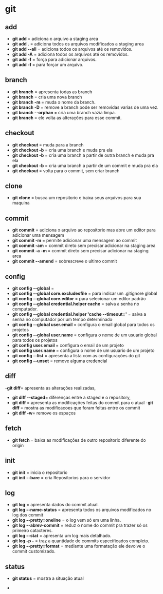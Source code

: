 
# git

## add

- **git add <arquivo>** = adiciona o arquivo a staging area 
- **git add .** = adiciona todos os arquivos modificados a staging area
- **git add --all** = adiciona todos os arquivos até os removidos.
- **git add -A** = adiciona todos os arquivos até os removidos.
- **git add -f** = força para adicionar arquivos.
- **git add -f <file>** = para forçar um arquivo.

## branch

- **git branch** = apresenta todas as branch 
- **git branch <nome>** = cria uma nova branch
- **git branch -m <nome>** = muda o nome da branch.
- **git branch -D <nome>** = remove a branch pode ser removidas varias de uma vez.
- **git branch --orphan <nome>** = cria uma branch vazia limpa.
- **git branch <commit>** = ele volta as alterações para esse commit.

 ## checkout
- **git checkout <nome>** = muda para a branch
- **git checkout -b <nome>** = cria uma branch e muda pra ela
- **git checkout <branch> -b <nome>** = cria uma branch a partir de outra branch e muda pra ela
- **git checkout <commit> -b <nome>** = cria uma branch a partir de um commit e muda pra ela
- **git checkout <commit>** = volta para o commit, sem criar branch
    
 ## clone
- **git clone <repositorio>** = busca um repositorio e baixa seus arquivos para sua maquina

 ## commit
- **git commit** = adiciona o arquivo ao repositorio mas abre um editor para adicionar uma mensagem
- **git commit -m <mensagem>** = permite adicionar uma mensagem ao commit
- **git commit -am  <mensagem>** = commit direto sem precisar adicionar na staging area
- **git commit -a -m  <mensagem>** = commit direto sem precisar adicionar na staging area
- **git commit --amend** = sobrescreve o ultimo commit

## config
- **git config --global** = 
- **git config --global core.excludesfile** = para indicar um .gitignore global
- **git config --global core.editor** = para selecionar um editor padrão
- **git config --global credential.helper cache** = salva a senha no computador.
- **git config --global credential.helper 'cache --timeout=<tempo>'** = salva a senha no computador por um tempo determinado
- **git config --global user.email <email>** = configura o email global para todos os projetos
- **git config --global user.name <nome>** = configura o nome de um usuario global para todos os projetos
- **git config user.email <email>** = configura o email de um projeto
- **git config user.name <nome>** = configura o nome de um usuario de um projeto
- **git config --list** = apresenta a lista com as configurações do git
- **git config --unset** = remove alguma credencial

## diff  
-**git diff**= apresenta as alterações realizadas,
- **git diff --staged**= diferenças entre a staged e o repository,
- **git diff <commit>**= apresenta as modificações feitas do commit para o atual
-**git diff <commit> <commit>**= mostra as modificacoes que foram feitas entre os commit
- **git diff -w**= remove os espaços
## fetch 
- **git fetch <repository>**= baixa as modificações de outro repositorio diferente do origin
        

## init

- **git init** = inicia o repositorio  
- **git init --bare** = cria Repositorios para o servidor


## log

- **git log** = apresenta dados do commit atual.  
- **git log --name-status** = apresenta todos os arquivos modificados no log dos commit  
- **git log --pretty=oneline** = o log vem só em uma linha.  
- **git log --abrev-commit** = reduz o nome do commit pra trazer só os primeiro catacteres.  
- **git log --stat** = apresenta um log mais detalhado.  
- **git log -p -<numero>** = traz a quantidade de commits especificados completo.  
- **git log --pretty=format** = mediante uma formatação ele devolve o commit customizado.    
  
## status

- **git status** = mostra a situação atual


- 

